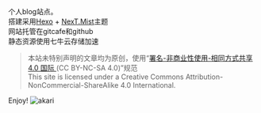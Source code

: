个人blog站点。  
搭建采用[Hexo](http://hexo.io/) + [NexT.Mist](https://github.com/iissnan/hexo-theme-next)主题  
网站托管在gitcafe和github  
静态资源使用七牛云存储加速  

> 本站未特别声明的文章均为原创，使用“[署名-非商业性使用-相同方式共享 4.0 国际 ](https://creativecommons.org/licenses/by-nc-sa/4.0/deed.zh_TW) (CC BY-NC-SA 4.0)”规范  
This site is licensed under a Creative Commons Attribution-NonCommercial-ShareAlike 4.0 International.

Enjoy!
![akari](http://ww3.sinaimg.cn/large/8b59c960gw1et12tecyh7j21hc0u0ql4.jpg)